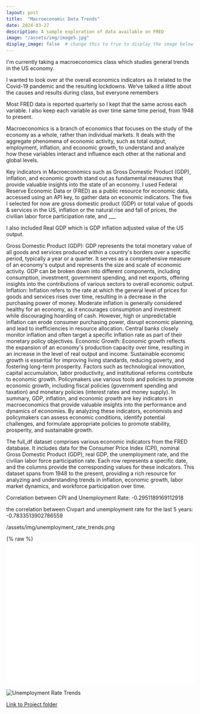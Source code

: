 ```yaml
---
layout: post
title:  "Macroeconomic Data Trends"
date: 2024-03-27
description: A sample exploration of data available on FRED   
image: "/assets/img/image5.jpg"
display_image: false  # change this to true to display the image below the banner 
---
```


I'm currently taking a macroeconomics class which studies general trends in the US economy. 

I wanted to look over at the overall economics indicators as it related to the Covid-19 pandemic and the resulting lockdowns. We've talked a little about the causes and results during class, but everyone remembers 


Most FRED data is reported quarterly so I kept that the same across each variable. I also keep each variable as over time same time period, from 1948 to present.



Macroeconomics is a branch of economics that focuses on the study of the economy as a whole, rather than individual markets. It deals with the aggregate phenomena of economic activity, such as total output, employment, inflation, and economic growth, to understand and analyze how these variables interact and influence each other at the national and global levels.


Key indicators in Macroeconomics such as Gross Domestic Product (GDP), inflation, and economic growth stand out as fundamental measures that provide valuable insights into the state of an economy. I used Federal Reserve Economic Data or (FRED) as a public resource for economic data, accessed using an API key, to gather data on economic indicators. The five I selected for now are gross domestic product (GDP) or total value of goods & services in the US, inflation or the natural rise and fall of prices, the civilian labor force participation rate, and ___  

I also included Real GDP which is GDP inflation adjusted value of the US output.


Gross Domestic Product (GDP):
GDP represents the total monetary value of all goods and services produced within a country's borders over a specific period, typically a year or a quarter. It serves as a comprehensive measure of an economy's output and represents the size and scale of economic activity. GDP can be broken down into different components, including consumption, investment, government spending, and net exports, offering insights into the contributions of various sectors to overall economic output.
Inflation:
Inflation refers to the rate at which the general level of prices for goods and services rises over time, resulting in a decrease in the purchasing power of money. Moderate inflation is generally considered healthy for an economy, as it encourages consumption and investment while discouraging hoarding of cash. However, high or unpredictable inflation can erode consumer purchasing power, disrupt economic planning, and lead to inefficiencies in resource allocation. Central banks closely monitor inflation and often target a specific inflation rate as part of their monetary policy objectives.
Economic Growth:
Economic growth reflects the expansion of an economy's production capacity over time, resulting in an increase in the level of real output and income. Sustainable economic growth is essential for improving living standards, reducing poverty, and fostering long-term prosperity. Factors such as technological innovation, capital accumulation, labor productivity, and institutional reforms contribute to economic growth. Policymakers use various tools and policies to promote economic growth, including fiscal policies (government spending and taxation) and monetary policies (interest rates and money supply).
In summary, GDP, inflation, and economic growth are key indicators in macroeconomics that provide valuable insights into the performance and dynamics of economies. By analyzing these indicators, economists and policymakers can assess economic conditions, identify potential challenges, and formulate appropriate policies to promote stability, prosperity, and sustainable growth.

The full_df dataset comprises various economic indicators from the FRED database. It includes data for the Consumer Price Index (CPI), nominal Gross Domestic Product (GDP), real GDP, the unemployment rate, and the civilian labor force participation rate. Each row represents a specific date, and the columns provide the corresponding values for these indicators. This dataset spans from 1948 to the present, providing a rich resource for analyzing and understanding trends in inflation, economic growth, labor market dynamics, and workforce participation over time.


Correlation between CPI and Unemployment Rate: -0.2951189169112918

the correlation between Civpart and unemployment rate for the last 5 years: -0.7833513902786559

/assets/img/unemployment_rate_trends.png

{% raw %}![Unemployment Rate Trends](assets/img/unemployment_rate_trends.png)

![Unemployment Rate Trends]({{site.url}}{{site.baseurl}}/assets/img/unemployment_rate_trends.png)

[Link to Project folder](https://github.com/t-anderson21/blog-project/tree/main)

